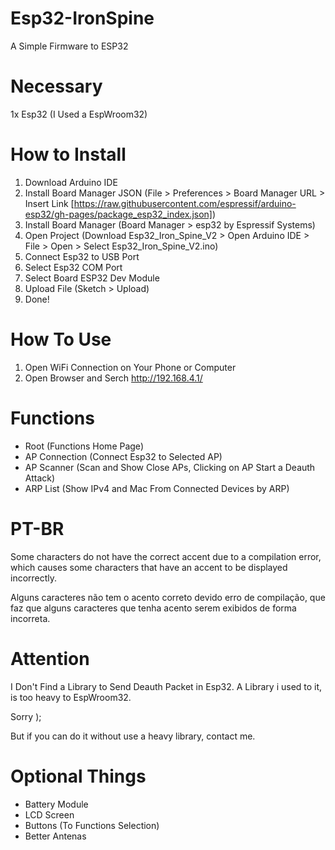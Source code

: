 # Esp32-IronSpine
A Simple Firmware to ESP32

# Necessary
1x Esp32 (I Used a EspWroom32)

# How to Install
1. Download Arduino IDE
2. Install Board Manager JSON (File > Preferences > Board Manager URL > Insert Link [https://raw.githubusercontent.com/espressif/arduino-esp32/gh-pages/package_esp32_index.json])
3. Install Board Manager (Board Manager > esp32 by Espressif Systems)
4. Open Project (Download Esp32_Iron_Spine_V2 > Open Arduino IDE > File > Open > Select Esp32_Iron_Spine_V2.ino)
5. Connect Esp32 to USB Port
6. Select Esp32 COM Port
7. Select Board ESP32 Dev Module
8. Upload File (Sketch > Upload)
9. Done!

# How To Use
1. Open WiFi Connection on Your Phone or Computer
2. Open Browser and Serch http://192.168.4.1/

# Functions
- Root (Functions Home Page)
- AP Connection (Connect Esp32 to Selected AP)
- AP Scanner (Scan and Show Close APs, Clicking on AP Start a Deauth Attack)
- ARP List (Show IPv4 and Mac From Connected Devices by ARP)

# PT-BR
Some characters do not have the correct accent due to a compilation error, which causes some characters that have an accent to be displayed incorrectly.<br>

Alguns caracteres não tem o acento correto devido erro de compilação, que faz que alguns caracteres que tenha acento serem exibidos de forma incorreta.


# Attention
I Don't Find a Library to Send Deauth Packet in Esp32. A Library i used to it, is too heavy to EspWroom32.

Sorry );

But if you can do it without use a heavy library, contact me.


# Optional Things
- Battery Module
- LCD Screen
- Buttons (To Functions Selection)
- Better Antenas

